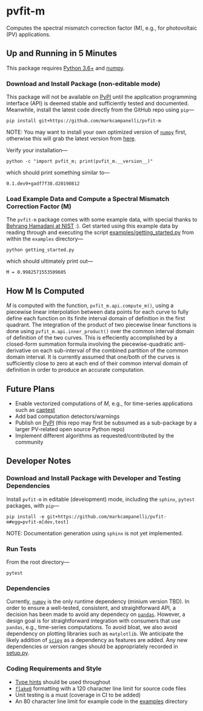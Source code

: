 # pvfit-m
Computes the spectral mismatch correction factor (M), e.g., for photovoltaic (PV) applications.

## Up and Running in 5 Minutes
This package requires [Python 3.6+](https://www.python.org/) and [numpy](https://www.numpy.org/).

### Download and Install Package (non-editable mode)
This package will not be available on [PyPI](https://pypi.org/) until the application programming interface (API) is
deemed stable and sufficiently tested and documented. Meanwhile, install the latest code directly from the GitHub repo using `pip`—
```terminal
pip install git+https://github.com/markcampanelli/pvfit-m
```
NOTE: You may want to install your own optimized version of [`numpy`](https://www.numpy.org/) first, otherwise this will grab the latest version from [here](https://pypi.org/project/numpy/).

Verify your installation—
```terminal
python -c "import pvfit_m; print(pvfit_m.__version__)"
```
which should print something similar to—
```terminal
0.1.dev9+gadf7f38.d20190812
```

### Load Example Data and Compute a Spectral Mismatch Correction Factor (M)

The `pvfit-m` package comes with some example data, with special thanks to [Behrang Hamadani at NIST](https://www.nist.gov/people/behrang-hamadani) :). Get started
using this example data by reading through and executing the script
[examples/getting_started.py](examples/getting_started.py) from within the `examples` directory—
```terminal
python getting_started.py
```
which should ultimately print out—
```terminal
M = 0.9982571553509605
```

## How M Is Computed
_M_ is computed with the function, `pvfit_m.api.compute_m()`, using a piecewise linear interpolation between data points
for each curve to fully define each function on its finite interval domain of definition in the first quadrant. The
integration of the product of two piecewise linear functions is done using `pvfit_m.api.inner_product()` over the common
interval domain of definition of the two curves. This is effeciently accomplished by a closed-form summation formula
involving the piecewise-quadratic anti-derivative on each sub-interval of the combined partition of the common domain
interval. It is currently assumed that one/both of the curves is sufficiently close to zero at each end of their common
interval domain of definition in order to produce an accurate computation.

## Future Plans

- Enable vectorized computations of _M_, e.g., for time-series applications such as
[captest](https://github.com/pvcaptest/pvcaptest/)
- Add bad computation detectors/warnings
- Publish on [PyPI](https://pypi.org/) (this repo may first be subsumed as a sub-package by a larger PV-related open
source Python repo)
- Implement different algorithms as requested/contributed by the community

## Developer Notes

### Download and Install Package with Developer and Testing Dependencies

Install `pvfit-m` in editable (development) mode, including the `sphinx`, `pytest` packages, with `pip`—
```terminal
pip install -e git+https://github.com/markcampanelli/pvfit-m#egg=pvfit-m[dev,test]
```
NOTE: Documentation generation using `sphinx` is not yet implemented.

### Run Tests
From the root directory—
```terminal
pytest
```

### Dependencies

Currently, [`numpy`](https://www.numpy.org/) is the only runtime dependency (minium version TBD). In order to ensure a
well-tested, consistent, and straightforward API, a decision has been made to avoid any dependecy on
[`pandas`](https://pandas.pydata.org/). However, a design goal is for straightforward integration with consumers that
use `pandas`, e.g., time-series computations. To avoid bloat, we also avoid dependency on plotting libraries  such as `matplotlib`. We anticipate the likely addition
of [`scipy`](https://www.scipy.org/) as a dependency as features are added. Any new dependencies or version ranges
should be appropriately recorded in [setup.py](setup.py).

### Coding Requirements and Style

- [Type hints](https://docs.python.org/3/library/typing.html) should be used throughout
- [`flake8`](http://flake8.pycqa.org/en/latest/) formatting with a 120 character line limit for source code files
- Unit testing is a must (coverage in CI to be added)
- An 80 character line limit for example code in the [examples](examples) directory
